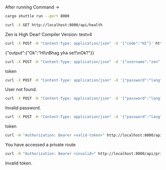 After running Command ->

```bash
cargo shuttle run --port 8000
```

```bash
curl -X GET http://localhost:8000/api/health
```

Zen is High Dear!
Compiler Version: testv4

```bash
curl -X POST -H "Content-Type: application/json" -d '{"code":"HI"}' http://localhost:8000/api/compile
```

{"output":{"Ok":"HI\nBhag yha se!!\nOk?"}}

```bash
curl -X POST -H "Content-Type: application/json" -d '{"username":"zen","password":"lang","email":"cpass@gmail.com"}' http://localhost:8000/api/signup
```

token

```bash
curl -X POST -H "Content-Type: application/json" -d '{"password":"lang","email":"cpass1@gmail.com"}' http://localhost:8000/api/login
```

User not found.

```bash
curl -X POST -H "Content-Type: application/json" -d '{"password":"lang1","email":"cpass@gmail.com"}' http://localhost:8000/api/login
```

Invalid password.

```bash
curl -X POST -H "Content-Type: application/json" -d '{"password":"lang","email":"cpass@gmail.com"}' http://localhost:8000/api/login
```

token

```bash
curl -H "Authorization: Bearer <valid-token>" http://localhost:8000/api/private
```

You have accessed a private route

```bash
curl -H "Authorization: Bearer <invalid>" http://localhost:8000/api/private
```

Invalid token.
